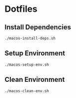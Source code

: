 # Dotfiles

## Install Dependencies

`./macos-install-deps.sh`

## Setup Environment

`./macos-setup-env.sh`

## Clean Environment

`./macos-clean-env.sh`
